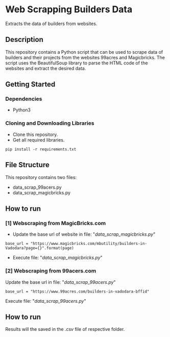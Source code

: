 # Web Scrapping Builders Data

Extracts the data of builders from websites.

## Description

This repository contains a Python script that can be used to scrape data of builders and their projects from the websites 99acres and Magicbricks. The script uses the BeautifulSoup library to parse the HTML code of the websites and extract the desired data.

## Getting Started

### Dependencies

* Python3

### Cloning and Downloading Libraries

* Clone this repository.
* Get all required libraries.
```
pip install -r requirements.txt
```

## File Structure

This repository contains two files:
* data_scrap_99acers.py
* data_scrap_magicbricks.py

## How to run 

### [1] Webscraping from MagicBricks.com
* Update the base url of website in file: "*data_scrap_magicbricks.py*"
```
base_url = "https://www.magicbricks.com/mbutility/builders-in-Vadodara?page={}".format(page)
```
* Execute file: "*data_scrap_magicbricks.py*"

### [2] Webscraping from 99acers.com
Update the base url in file: "*data_scrap_99acers.py*"
```
base_url = "https://www.99acres.com/builders-in-vadodara-bffid"
```
Execute file: "*data_scrap_99acers.py*"

## How to run 

Results will the saved in the *.csv* file of respective folder. 